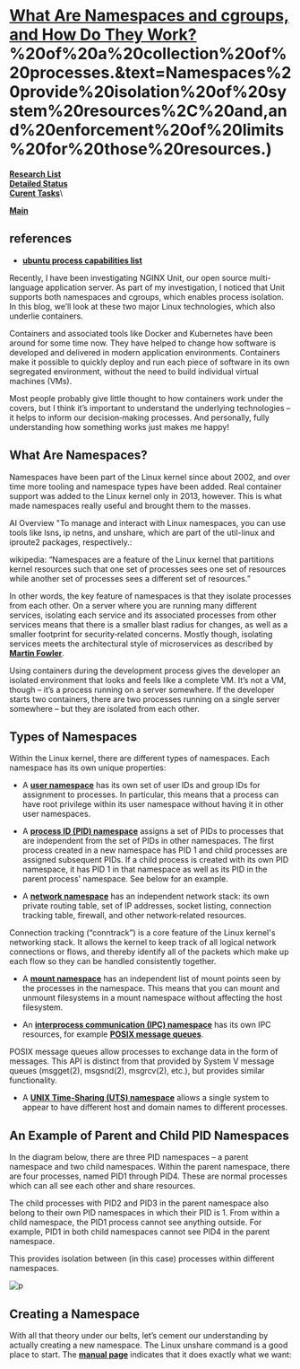 # **[What Are Namespaces and cgroups, and How Do They Work?](https://blog.nginx.org/blog/what-are-namespaces-cgroups-how-do-they-work#:~:text=A%20control%20group%20(cgroup)%20is%20a%20Linux,so%20on)%20of%20a%20collection%20of%20processes.&text=Namespaces%20provide%20isolation%20of%20system%20resources%2C%20and,and%20enforcement%20of%20limits%20for%20those%20resources.)**

**[Research List](../../../../research_list.md)**\
**[Detailed Status](../../../../../a_status/detailed_status.md)**\
**[Curent Tasks](../../../../../a_status/current_tasks.md)**\

**[Main](../../../../../README.md)**

## references

- **[ubuntu process capabilities list](https://manpages.ubuntu.com/manpages/trusty/man7/capabilities.7.html#:~:text=The%20%2Fproc%2FPID%2Ftask,of%20a%20process's%20main%20thread.)**

Recently, I have been investigating NGINX Unit, our open source multi-language application server. As part of my investigation, I noticed that Unit supports both namespaces and cgroups, which enables process isolation. In this blog, we’ll look at these two major Linux technologies, which also underlie containers.

Containers and associated tools like Docker and Kubernetes have been around for some time now. They have helped to change how software is developed and delivered in modern application environments. Containers make it possible to quickly deploy and run each piece of software in its own segregated environment, without the need to build individual virtual machines (VMs).

Most people probably give little thought to how containers work under the covers, but I think it’s important to understand the underlying technologies – it helps to inform our decision‑making processes. And personally, fully understanding how something works just makes me happy!

## What Are Namespaces?

Namespaces have been part of the Linux kernel since about 2002, and over time more tooling and namespace types have been added. Real container support was added to the Linux kernel only in 2013, however. This is what made namespaces really useful and brought them to the masses.

AI Overview "To manage and interact with Linux namespaces, you can use tools like lsns, ip netns, and unshare, which are part of the util-linux and iproute2 packages, respectively.:

wikipedia: “Namespaces are a feature of the Linux kernel that partitions kernel resources such that one set of processes sees one set of resources while another set of processes sees a different set of resources.”

In other words, the key feature of namespaces is that they isolate processes from each other. On a server where you are running many different services, isolating each service and its associated processes from other services means that there is a smaller blast radius for changes, as well as a smaller footprint for security‑related concerns. Mostly though, isolating services meets the architectural style of microservices as described by **[Martin Fowler](https://martinfowler.com/articles/microservices.html)**.

Using containers during the development process gives the developer an isolated environment that looks and feels like a complete VM. It’s not a VM, though – it’s a process running on a server somewhere. If the developer starts two containers, there are two processes running on a single server somewhere – but they are isolated from each other.

## Types of Namespaces

Within the Linux kernel, there are different types of namespaces. Each namespace has its own unique properties:

- A **[user namespace](https://man7.org/linux/man-pages/man7/user_namespaces.7.html)** has its own set of user IDs and group IDs for assignment to processes. In particular, this means that a process can have root privilege within its user namespace without having it in other user namespaces.

- A **[process ID (PID) namespace](https://man7.org/linux/man-pages/man7/pid_namespaces.7.html)** assigns a set of PIDs to processes that are independent from the set of PIDs in other namespaces. The first process created in a new namespace has PID 1 and child processes are assigned subsequent PIDs. If a child process is created with its own PID namespace, it has PID 1 in that namespace as well as its PID in the parent process’ namespace. See below for an example.

- A **[network namespace](https://man7.org/linux/man-pages/man7/network_namespaces.7.html)** has an independent network stack: its own private routing table, set of IP addresses, socket listing, connection tracking table, firewall, and other network‑related resources.

Connection tracking (“conntrack”) is a core feature of the Linux kernel's networking stack. It allows the kernel to keep track of all logical network connections or flows, and thereby identify all of the packets which make up each flow so they can be handled consistently together.

- A **[mount namespace](https://man7.org/linux/man-pages/man7/mount_namespaces.7.html)** has an independent list of mount points seen by the processes in the namespace. This means that you can mount and unmount filesystems in a mount namespace without affecting the host filesystem.

- An **[interprocess communication (IPC) namespace](https://man7.org/linux/man-pages/man7/ipc_namespaces.7.html)** has its own IPC resources, for example **[POSIX message queues](https://man7.org/linux/man-pages/man7/mq_overview.7.html)**.

POSIX message queues allow processes to exchange data in the form of messages.  This API is distinct from that provided by System V        message queues (msgget(2), msgsnd(2), msgrcv(2), etc.), but provides similar functionality.

- A **[UNIX Time‑Sharing (UTS) namespace](https://man7.org/linux/man-pages/man7/uts_namespaces.7.html)** allows a single system to appear to have different host and domain names to different processes.

## An Example of Parent and Child PID Namespaces

In the diagram below, there are three PID namespaces – a parent namespace and two child namespaces. Within the parent namespace, there are four processes, named PID1 through PID4. These are normal processes which can all see each other and share resources.

The child processes with PID2 and PID3 in the parent namespace also belong to their own PID namespaces in which their PID is 1. From within a child namespace, the PID1 process cannot see anything outside. For example, PID1 in both child namespaces cannot see PID4 in the parent namespace.

This provides isolation between (in this case) processes within different namespaces.

![p](https://nginxblog-8de1046ff5a84f2c-endpoint.azureedge.net/blobnginxbloga72cde487e/wp-content/uploads/2022/07/Namespaces-cgroups_PID-namespaces-1536x749.png)

## Creating a Namespace

With all that theory under our belts, let’s cement our understanding by actually creating a new namespace. The Linux unshare command is a good place to start. The **[manual page](https://man7.org/linux/man-pages/man1/unshare.1.html)** indicates that it does exactly what we want:
